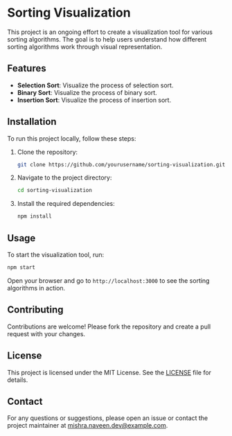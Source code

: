 # Sorting Visualization

This project is an ongoing effort to create a visualization tool for various sorting algorithms. The goal is to help users understand how different sorting algorithms work through visual representation.

## Features

- **Selection Sort**: Visualize the process of selection sort.
- **Binary Sort**: Visualize the process of binary sort.
- **Insertion Sort**: Visualize the process of insertion sort.

## Installation

To run this project locally, follow these steps:

1. Clone the repository:
   ```bash
   git clone https://github.com/yourusername/sorting-visualization.git
   ```
2. Navigate to the project directory:
   ```bash
   cd sorting-visualization
   ```
3. Install the required dependencies:
   ```bash
   npm install
   ```

## Usage

To start the visualization tool, run:

```bash
npm start
```

Open your browser and go to `http://localhost:3000` to see the sorting algorithms in action.

## Contributing

Contributions are welcome! Please fork the repository and create a pull request with your changes.

## License

This project is licensed under the MIT License. See the [LICENSE](LICENSE) file for details.

## Contact

For any questions or suggestions, please open an issue or contact the project maintainer at mishra.naveen.dev@example.com.
